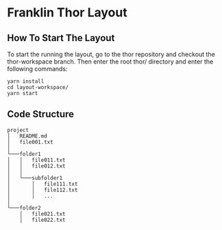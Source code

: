 # Franklin Thor Layout

## How To Start The Layout

To start the running the layout, go to the thor repository and checkout the thor-workspace branch. Then enter the root thor/ directory and enter the following commands:
```
yarn install
cd layout-workspace/
yarn start
```
## Code Structure

```
project
│   README.md
│   file001.txt    
│
└───folder1
│   │   file011.txt
│   │   file012.txt
│   │
│   └───subfolder1
│       │   file111.txt
│       │   file112.txt
│       │   ...
│   
└───folder2
    │   file021.txt
    │   file022.txt
```
